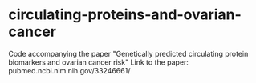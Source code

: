 # circulating-proteins-and-ovarian-cancer
Code accompanying the paper "Genetically predicted circulating protein biomarkers and ovarian cancer risk"
Link to the paper: pubmed.ncbi.nlm.nih.gov/33246661/

